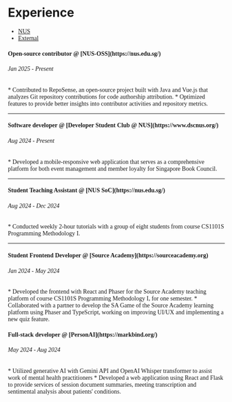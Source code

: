 # Experience
<span style="font-family: 'Lucida Console';">
<ul class="nav nav-tabs" role="tablist">
  <li class="nav-item" role="presentation">
    <a class="nav-link active" data-bs-toggle="tab" href="#NUS" aria-selected="false" role="tab" tabindex="-1">NUS</a>
  </li>
  <li class="nav-item" role="presentation">
    <a class="nav-link" data-bs-toggle="tab" href="#External" aria-selected="true" role="tab">External</a>
  </li>
</ul>
<div id="myTabContent" class="tab-content" style="margin-top:15px;">
  <div class="tab-pane fade active show" id="NUS" role="tabpanel">
    <h4>Open-source contributor @ <md>[NUS-OSS](https://nus.edu.sg/)</md></h4>
    <h6>Jan 2025 - Present</h6>
    <p><md>
    * Contributed to RepoSense, an open-source project built with Java and Vue.js that analyzes Git repository contributions for code authorship attribution.  
    * Optimized features to provide better insights into contributor activities and repository metrics. 
    </md></p>
    <hr />
    <h4>Software developer @ <md>[Developer Student Club @ NUS](https://www.dscnus.org/) </md></h4>
    <h6>Aug 2024 - Present</h6>
    <p>
    <md>
    * Developed a mobile-responsive web application that serves as a comprehensive platform for both event management and member loyalty for Singapore Book Council.
    </md>
    </p>
    <hr />
    <h4>Student Teaching Assistant @ <md>[NUS SoC](https://nus.edu.sg/)</md></h4>
    <h6>Aug 2024 - Dec 2024</h6>
    <p>
    <md>
    * Conducted weekly 2-hour tutorials with a group of eight students from course CS1101S Programming Methodology I. 
    </md>
    </p>
    <hr />
    <h4>
      Student Frontend Developer @ <md>[Source Academy](https://sourceacademy.org)</md>
    </h4>
    <h6>
      Jan 2024 - May 2024
    </h6>
    <p>
    <md>
      * Developed the frontend with React and Phaser for the Source Academy teaching platform of course CS1101S Programming Methodology I, for one semester.  
      * Collaborated with a partner to develop the SA Game of the Source Academy learning platform using Phaser and TypeScript, working on improving UI/UX and implementing a new quiz feature. 
    </md>
    </p>
  </div>

  <div class="tab-pane fade" id="External" role="tabpanel">
    <h4>Full-stack developer @ <md>[PersonAI](https://markbind.org/)</md></h4>
    <h6>May 2024 - Aug 2024</h6>
    <p><md>
    * Utilized generative AI with Gemini API and OpenAI Whisper transformer to assist work of mental health practitioners
    * Developed a web application using React and Flask to provide services of session document summaries, meeting transcription and sentimental analysis about patients' conditions. 
    </md></p>
  </div>
</div>
</span>
